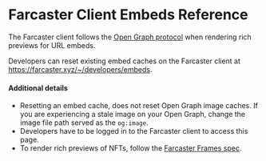 # Farcaster Client Embeds Reference

The Farcaster client follows the [Open Graph protocol](https://ogp.me) when rendering rich previews for URL embeds.

Developers can reset existing embed caches on the Farcaster client at https://farcaster.xyz/~/developers/embeds.

#### Additional details

- Resetting an embed cache, does not reset Open Graph image caches. If you are experiencing a stale image on your Open Graph, change the image file path served as the `og:image`.
- Developers have to be logged in to the Farcaster client to access this page.
- To render rich previews of NFTs, follow the [Farcaster Frames spec](/developers/frames/spec).
